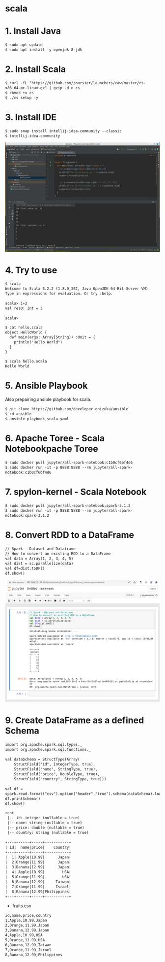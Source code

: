 # scala

# 1. Install Java
```
$ sudo apt update
$ sudo apt install -y openjdk-8-jdk
```

# 2. Install Scala
```
$ curl -fL "https://github.com/coursier/launchers/raw/master/cs-x86_64-pc-linux.gz" | gzip -d > cs
$ chmod +x cs
$ ./cs setup -y
```

# 3. Install IDE
```
$ sudo snap install intellij-idea-community --classic
$ intellij-idea-community
```
![scala.png](https://github.com/developer-onizuka/scala/blob/main/scala.png)


# 4. Try to use
```
$ scala
Welcome to Scala 3.2.2 (1.8.0_362, Java OpenJDK 64-Bit Server VM).
Type in expressions for evaluation. Or try :help.
                                                                                                                        
scala> 1+2
val res0: Int = 3
                                                                                                                        
scala>
```
```
$ cat hello.scala 
object HelloWorld {
  def main(args: Array[String]) :Unit = {
    println("Hello World")
  }
}
```
```
$ scala hello.scala 
Hello World
```

# 5. Ansible Playbook
Also prepairing ansible playbook for scala.
```
$ git clone https://github.com/developer-onizuka/ansible
$ cd ansible
$ ansible-playbook scala.yaml
```

# 6. Apache Toree - Scala Notebookpache Toree
```
$ sudo docker pull jupyter/all-spark-notebook:c1b0cf6bf4d6
$ sudo docker run -it -p 8888:8888 --rm jupyter/all-spark-notebook:c1b0cf6bf4d6
```

# 7. spylon-kernel - Scala Notebook
```
$ sudo docker pull jupyter/all-spark-notebook:spark-3.1.2
$ sudo docker run -it -p 8888:8888 --rm jupyter/all-spark-notebook:spark-3.1.2
```
# 8. Convert RDD to a DataFrame
```
// Spark - Dataset and Dataframe
// How to convert an existing RDD to a DataFrame
val data = Array(1, 2, 3, 4, 5)
val dist = sc.parallelize(data)
val df=dist.toDF()
df.show()
```
![spark.png](https://github.com/developer-onizuka/scala/blob/main/spark.png)

# 9. Create DataFrame as a defined Schema
```
import org.apache.spark.sql.types._
import org.apache.spark.sql.functions._

val dataSchema = StructType(Array(
    StructField("id", IntegerType, true),
    StructField("name", StringType, true),
    StructField("price", DoubleType, true),
    StructField("country", StringType, true)))

val df = spark.read.format("csv").option("header","true").schema(dataSchema).load("fruits.csv")
df.printSchema()
df.show()
```
```
root
 |-- id: integer (nullable = true)
 |-- name: string (nullable = true)
 |-- price: double (nullable = true)
 |-- country: string (nullable = true)

+---+------+-----+-----------+
| id|  name|price|    country|
+---+------+-----+-----------+
|  1| Apple|10.99|      Japan|
|  2|Orange|11.99|      Japan|
|  3|Banana|12.99|      Japan|
|  4| Apple|10.99|        USA|
|  5|Orange|11.99|        USA|
|  6|Banana|12.99|     Taiwan|
|  7|Orange|11.99|     Israel|
|  8|Banana|12.99|Philippines|
+---+------+-----+-----------+
```
- fruits.csv
```
id,name,price,country
1,Apple,10.99,Japan
2,Orange,11.99,Japan
3,Banana,12.99,Japan
4,Apple,10.99,USA
5,Orange,11.99,USA
6,Banana,12.99,Taiwan
7,Orange,11.99,Israel
8,Banana,12.99,Philippines
```
